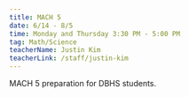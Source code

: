 ```yaml
---
title: MACH 5
date: 6/14 - 8/5
time: Monday and Thursday 3:30 PM - 5:00 PM
tag: Math/Science
teacherName: Justin Kim
teacherLink: /staff/justin-kim
---
```

MACH 5 preparation for DBHS students.